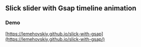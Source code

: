 Slick slider with Gsap timeline animation
-------

### Demo

[https://lemehovskiy.github.io/slick-with-gsap](https://lemehovskiy.github.io/slick-with-gsap/)
